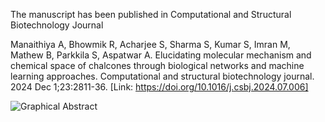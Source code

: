 The manuscript has been published in Computational and Structural Biotechnology Journal

Manaithiya A, Bhowmik R, Acharjee S, Sharma S, Kumar S, Imran M, Mathew B, Parkkila S, Aspatwar A. Elucidating molecular mechanism and chemical space of chalcones through biological networks and machine learning approaches. Computational and structural biotechnology journal. 2024 Dec 1;23:2811-36. [Link: https://doi.org/10.1016/j.csbj.2024.07.006]

![Graphical Abstract](.Logo.png)
